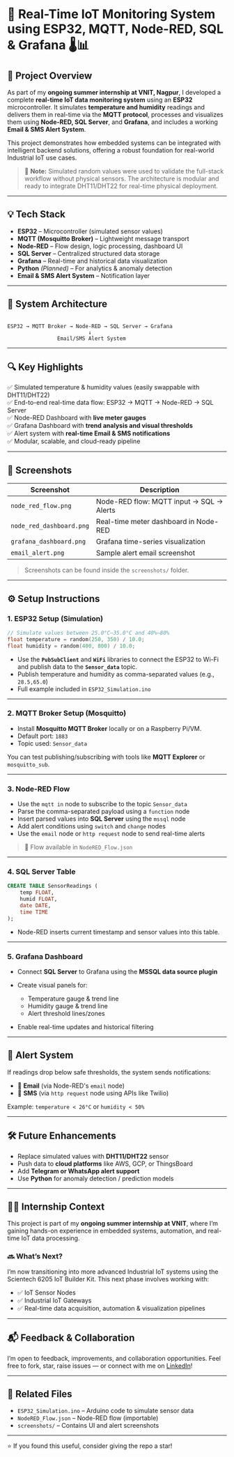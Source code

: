 
# 🚀 Real-Time IoT Monitoring System using ESP32, MQTT, Node-RED, SQL & Grafana 🌡️📊

## 📌 Project Overview

As part of my **ongoing summer internship at VNIT, Nagpur**, I developed a complete **real-time IoT data monitoring system** using an **ESP32** microcontroller. It simulates **temperature and humidity** readings and delivers them in real-time via the **MQTT protocol**, processes and visualizes them using **Node-RED, SQL Server**, and **Grafana**, and includes a working **Email & SMS Alert System**.

This project demonstrates how embedded systems can be integrated with intelligent backend solutions, offering a robust foundation for real-world Industrial IoT use cases.

> 🔹 **Note:** Simulated random values were used to validate the full-stack workflow without physical sensors. The architecture is modular and ready to integrate DHT11/DHT22 for real-time physical deployment.

---

## 💡 Tech Stack

- **ESP32** – Microcontroller (simulated sensor values)
- **MQTT (Mosquitto Broker)** – Lightweight message transport
- **Node-RED** – Flow design, logic processing, dashboard UI
- **SQL Server** – Centralized structured data storage
- **Grafana** – Real-time and historical data visualization
- **Python** *(Planned)* – For analytics & anomaly detection
- **Email & SMS Alert System** – Notification layer

---

## 🧭 System Architecture

```

ESP32 → MQTT Broker → Node-RED → SQL Server → Grafana
                          ↓
                Email/SMS Alert System

````

---

## 🔍 Key Highlights

✅ Simulated temperature & humidity values (easily swappable with DHT11/DHT22)  
✅ End-to-end real-time data flow: ESP32 → MQTT → Node-RED → SQL Server  
✅ Node-RED Dashboard with **live meter gauges**  
✅ Grafana Dashboard with **trend analysis and visual thresholds**  
✅ Alert system with **real-time Email & SMS notifications**  
✅ Modular, scalable, and cloud-ready pipeline  

---

## 📸 Screenshots

| Screenshot | Description |
|------------|-------------|
| `node_red_flow.png`         | Node-RED flow: MQTT input → SQL → Alerts |
| `node_red_dashboard.png`    | Real-time meter dashboard in Node-RED |
| `grafana_dashboard.png`     | Grafana time-series visualization |
| `email_alert.png`           | Sample alert email screenshot |

> Screenshots can be found inside the `screenshots/` folder.


---

## ⚙️ Setup Instructions

### 1. ESP32 Setup (Simulation)

```cpp
// Simulate values between 25.0°C–35.0°C and 40%–80%
float temperature = random(250, 350) / 10.0;
float humidity = random(400, 800) / 10.0;
```

* Use the **`PubSubClient`** and **`WiFi`** libraries to connect the ESP32 to Wi-Fi and publish data to the **`Sensor_data`** topic.
* Publish temperature and humidity as comma-separated values (e.g., `28.5,65.0`)
* Full example included in `ESP32_Simulation.ino`

---

### 2. MQTT Broker Setup (Mosquitto)

* Install **Mosquitto MQTT Broker** locally or on a Raspberry Pi/VM.
* Default port: `1883`
* Topic used: `Sensor_data`

You can test publishing/subscribing with tools like **MQTT Explorer** or `mosquitto_sub`.

---

### 3. Node-RED Flow

* Use the `mqtt in` node to subscribe to the topic `Sensor_data`
* Parse the comma-separated payload using a `function` node
* Insert parsed values into **SQL Server** using the `mssql` node
* Add alert conditions using `switch` and `change` nodes
* Use the `email` node or `http request` node to send real-time alerts

> 📂 Flow available in `NodeRED_Flow.json`

---

### 4. SQL Server Table

```sql
CREATE TABLE SensorReadings (
    temp FLOAT,
    humid FLOAT,
    date DATE,
    time TIME
);
```

* Node-RED inserts current timestamp and sensor values into this table.

---

### 5. Grafana Dashboard

* Connect **SQL Server** to Grafana using the **MSSQL data source plugin**
* Create visual panels for:

  * Temperature gauge & trend line
  * Humidity gauge & trend line
  * Alert threshold lines/zones
* Enable real-time updates and historical filtering

---


## 🚨 Alert System

If readings drop below safe thresholds, the system sends notifications:

* 📧 **Email** (via Node-RED's `email` node)
* 📲 **SMS** (via `http request` node using APIs like Twilio)

Example: `temperature < 26°C` or `humidity < 50%`

---

## 🛠️ Future Enhancements

* Replace simulated values with **DHT11/DHT22** sensor
* Push data to **cloud platforms** like AWS, GCP, or ThingsBoard
* Add **Telegram or WhatsApp alert support**
* Use **Python** for anomaly detection / prediction models

---

## 👨‍🔧 Internship Context

This project is part of my **ongoing summer internship at VNIT**, where I’m gaining hands-on experience in embedded systems, automation, and real-time IoT data processing.

### 🔜 What’s Next?

I’m now transitioning into more advanced Industrial IoT systems using the Scientech 6205 IoT Builder Kit. This next phase involves working with:

* ✅ IoT Sensor Nodes
* ✅ Industrial IoT Gateways
* ✅ Real-time data acquisition, automation & visualization pipelines

---

## 📬 Feedback & Collaboration

I’m open to feedback, improvements, and collaboration opportunities.
Feel free to fork, star, raise issues — or connect with me on [LinkedIn](https://www.linkedin.com/in/dhananjaykharkar/)!

---

## 📁 Related Files

* `ESP32_Simulation.ino` – Arduino code to simulate sensor data
* `NodeRED_Flow.json` – Node-RED flow (importable)
* `screenshots/` – Contains UI and alert screenshots

---

⭐ If you found this useful, consider giving the repo a star!

